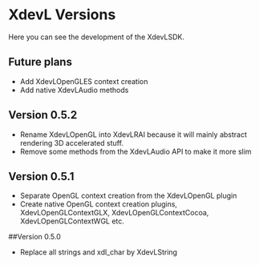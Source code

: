 # XdevL Versions

Here you can see the development of the XdevLSDK.

## Future plans
  - Add XdevLOpenGLES context creation
  - Add native XdevLAudio methods

## Version 0.5.2
  - Rename XdevLOpenGL into XdevLRAI because it will mainly abstract rendering 3D accelerated stuff. 
  - Remove some methods from the XdevLAudio API to make it more slim

## Version 0.5.1
  - Separate OpenGL context creation from the XdevLOpenGL plugin
  - Create native OpenGL context creation plugins, XdevLOpenGLContextGLX, XdevLOpenGLContextCocoa, XdevLOpenGLContextWGL etc. 

##Version 0.5.0
  - Replace all strings and xdl_char by XdevLString
  